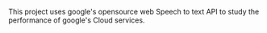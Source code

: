 This project uses google's opensource web Speech to text API to study the performance of google's Cloud services.
